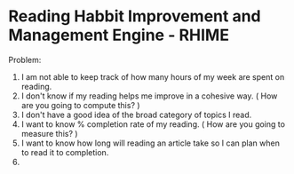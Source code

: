# Reading Habbit Improvement and Management Engine - RHIME

Problem:

1. I am not able to keep track of how many hours of my week are spent on reading.
2. I don't know if my reading helps me improve in a cohesive way. ( How are you going to compute this? )
3. I don't have a good idea of the broad category of topics I read. 
4. I want to know % completion rate of my reading.  ( How are you going to measure this? )
5. I want to know how long will reading an article take so I can plan when to read it to completion.
6. 
